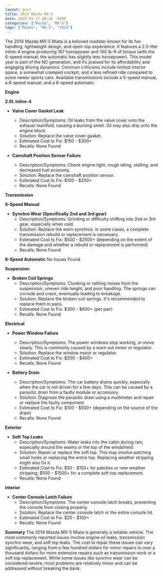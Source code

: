 ```yaml
---
layout: post
title: 2014 Mazda MX-5
date: 2025-03-17 08:26 -0400
categories: ["Mazda", "MX-5"]
tags: ["Mazda", "MX-5", "2014"]
---
```

The 2014 Mazda MX-5 Miata is a beloved roadster known for its fun handling, lightweight design, and open-top experience. It features a 2.0-liter inline-4 engine producing 167 horsepower and 140 lb-ft of torque (with the 6-speed manual; the automatic has slightly less horsepower). This model year is part of the NC generation, and it’s praised for its affordability and engaging driving dynamics. Common criticisms include limited interior space, a somewhat cramped cockpit, and a less refined ride compared to some newer sports cars. Available transmissions include a 5-speed manual, a 6-speed manual, and a 6-speed automatic.

**Engine**

**2.0L Inline-4**

*   **Valve Cover Gasket Leak**
    *   Description/Symptoms: Oil leaks from the valve cover onto the exhaust manifold, causing a burning smell. Oil may also drip onto the engine block.
    *   Solution: Replace the valve cover gasket.
    *   Estimated Cost to Fix: $150 - $300+
    *   Recalls: None Found

*   **Camshaft Position Sensor Failure**
    *   Description/Symptoms: Check engine light, rough idling, stalling, and decreased fuel economy.
    *   Solution: Replace the camshaft position sensor.
    *   Estimated Cost to Fix: $100 - $200+
    *   Recalls: None Found

**Transmission**

**6-Speed Manual**

*   **Synchro Wear (Specifically 2nd and 3rd gear)**
    *   Description/Symptoms: Grinding or difficulty shifting into 2nd or 3rd gear, especially when cold.
    *   Solution: Replace the worn synchros. In some cases, a complete transmission rebuild or replacement is necessary.
    *   Estimated Cost to Fix: $500 - $2500+ (depending on the extent of the damage and whether a rebuild or replacement is performed)
    *   Recalls: None Found

**6-Speed Automatic**
No Issues Found

**Suspension**

*   **Broken Coil Springs**
    *   Description/Symptoms: Clunking or rattling noises from the suspension, uneven ride height, and poor handling. The springs can corrode and crack, eventually leading to breakage.
    *   Solution: Replace the broken coil springs. It's recommended to replace them in pairs.
    *   Estimated Cost to Fix: $300 - $600+ (per pair)
    *   Recalls: None Found

**Electrical**

*   **Power Window Failure**
    *   Description/Symptoms: The power windows stop working, or move slowly. This is commonly caused by a worn out motor or regulator.
    *   Solution: Replace the window motor or regulator.
    *   Estimated Cost to Fix: $200 - $400+
    *   Recalls: None Found

*   **Battery Drain**
    *   Description/Symptoms: The car battery drains quickly, especially when the car is not driven for a few days. This can be caused by a parasitic drain from a faulty module or accessory.
    *   Solution: Diagnose the parasitic drain using a multimeter and repair or replace the faulty component.
    *   Estimated Cost to Fix: $100 - $500+ (depending on the source of the drain)
    *   Recalls: None Found

**Exterior**

*   **Soft Top Leaks**
    *   Description/Symptoms: Water leaks into the cabin during rain, especially around the seams or the top of the windshield.
    *   Solution: Repair or replace the soft top. This may involve patching small holes or replacing the entire top. Replacing weather stripping might also fix it.
    *   Estimated Cost to Fix: $50 - $150+ for patches or new weather stripping; $500 - $1500+ for a complete soft top replacement.
    *   Recalls: None Found

**Interior**

*   **Center Console Latch Failure**
    *   Description/Symptoms: The center console latch breaks, preventing the console from closing properly.
    *   Solution: Replace the center console latch or the entire console lid.
    *   Estimated Cost to Fix: $20 - $100+
    *   Recalls: None Found

**Summary**
The 2014 Mazda MX-5 Miata is generally a reliable vehicle. The most commonly reported issues involve engine oil leaks, transmission synchro wear, and soft top leaks. The cost to repair these issues can vary significantly, ranging from a few hundred dollars for minor repairs to over a thousand dollars for more extensive repairs such as transmission work or a soft top replacement. While some issues like synchro wear can be considered severe, most problems are relatively minor and can be addressed without breaking the bank.

